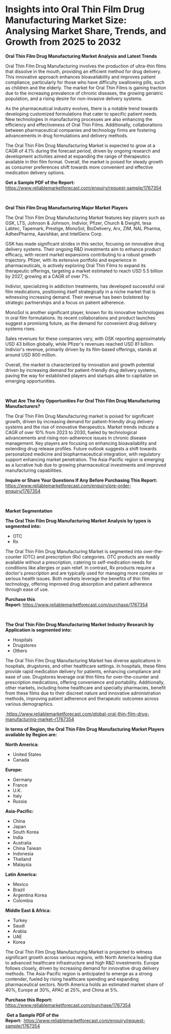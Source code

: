 <p><h1>Insights into Oral Thin Film Drug Manufacturing Market Size: Analysing Market Share, Trends, and Growth from 2025 to 2032</h1></p><p><strong>Oral Thin Film Drug Manufacturing Market Analysis and Latest Trends</strong></p>
<p><p>Oral Thin Film Drug Manufacturing involves the production of ultra-thin films that dissolve in the mouth, providing an efficient method for drug delivery. This innovative approach enhances bioavailability and improves patient compliance, particularly for those who have difficulty swallowing pills, such as children and the elderly. The market for Oral Thin Films is gaining traction due to the increasing prevalence of chronic diseases, the growing geriatric population, and a rising desire for non-invasive delivery systems.</p><p>As the pharmaceutical industry evolves, there is a notable trend towards developing customized formulations that cater to specific patient needs. New technologies in manufacturing processes are also enhancing the efficiency and effectiveness of Oral Thin Films. Additionally, collaborations between pharmaceutical companies and technology firms are fostering advancements in drug formulations and delivery methods.</p><p>The Oral Thin Film Drug Manufacturing Market is expected to grow at a CAGR of 4.1% during the forecast period, driven by ongoing research and development activities aimed at expanding the range of therapeutics available in thin film format. Overall, the market is poised for steady growth as consumer preferences shift towards more convenient and effective medication delivery options.</p></p>
<p><strong>Get a Sample PDF of the Report:&nbsp;</strong> <a href="https://www.reliablemarketforecast.com/enquiry/request-sample/1767354?utm_campaign=3031&utm_medium=2&utm_source=Github&utm_content=ia&utm_term=19042025&utm_id=oral-thin-film-drug-manufacturing">https://www.reliablemarketforecast.com/enquiry/request-sample/1767354</a></p>
<p>&nbsp;</p>
<p><strong>Oral Thin Film Drug Manufacturing Major Market Players</strong></p>
<p><p>The Oral Thin Film Drug Manufacturing Market features key players such as GSK, LTS, Johnson & Johnson, Indivior, Pfizer, Church & Dwight, tesa Labtec, Tapemark, Prestige, MonoSol, BioDelivery, Arx, ZIM, NAL Pharma, AdhexPharma, Aavishkar, and IntelGenx Corp. </p><p>GSK has made significant strides in this sector, focusing on innovative drug delivery systems. Their ongoing R&D investments aim to enhance product efficacy, with recent market expansions contributing to a robust growth trajectory. Pfizer, with its extensive portfolio and experience in pharmaceuticals, is actively exploring Oral Thin Films to expand its therapeutic offerings, targeting a market estimated to reach USD 5.5 billion by 2027, growing at a CAGR of over 7%.</p><p>Indivior, specializing in addiction treatments, has developed successful oral film medications, positioning itself strategically in a niche market that is witnessing increasing demand. Their revenue has been bolstered by strategic partnerships and a focus on patient adherence. </p><p>MonoSol is another significant player, known for its innovative technologies in oral film formulations. Its recent collaborations and product launches suggest a promising future, as the demand for convenient drug delivery systems rises.</p><p>Sales revenues for these companies vary, with GSK reporting approximately USD 43 billion globally, while Pfizer's revenues reached USD 81 billion. Indivior's revenue, primarily driven by its film-based offerings, stands at around USD 800 million.</p><p>Overall, the market is characterized by innovation and growth potential driven by increasing demand for patient-friendly drug delivery systems, paving the way for established players and startups alike to capitalize on emerging opportunities.</p></p>
<p>&nbsp;</p>
<p><strong>What Are The Key Opportunities For Oral Thin Film Drug Manufacturing Manufacturers?</strong></p>
<p><p>The Oral Thin Film Drug Manufacturing market is poised for significant growth, driven by increasing demand for patient-friendly drug delivery systems and the rise of innovative therapeutics. Market trends indicate a CAGR of over 10% from 2023 to 2030, fueled by technological advancements and rising non-adherence issues in chronic disease management. Key players are focusing on enhancing bioavailability and extending drug release profiles. Future outlook suggests a shift towards personalized medicine and biopharmaceutical integration, with regulatory support enhancing market penetration. The Asia-Pacific region is emerging as a lucrative hub due to growing pharmaceutical investments and improved manufacturing capabilities.</p></p>
<p><strong>Inquire or Share Your Questions If Any Before Purchasing This Report:</strong> <a href="https://www.reliablemarketforecast.com/enquiry/pre-order-enquiry/1767354?utm_campaign=3031&utm_medium=2&utm_source=Github&utm_content=ia&utm_term=19042025&utm_id=oral-thin-film-drug-manufacturing">https://www.reliablemarketforecast.com/enquiry/pre-order-enquiry/1767354</a></p>
<p>&nbsp;</p>
<p><strong>Market Segmentation</strong></p>
<p><strong>The Oral Thin Film Drug Manufacturing Market Analysis by types is segmented into:</strong></p>
<p><ul><li>OTC</li><li>Rx</li></ul></p>
<p><p>The Oral Thin Film Drug Manufacturing Market is segmented into over-the-counter (OTC) and prescription (Rx) categories. OTC products are readily available without a prescription, catering to self-medication needs for conditions like allergies or pain relief. In contrast, Rx products require a doctor's prescription and are typically used for managing more complex or serious health issues. Both markets leverage the benefits of thin film technology, offering improved drug absorption and patient adherence through ease of use.</p></p>
<p><strong>Purchase this Report:&nbsp;</strong><a href="https://www.reliablemarketforecast.com/purchase/1767354?utm_campaign=3031&utm_medium=2&utm_source=Github&utm_content=ia&utm_term=19042025&utm_id=oral-thin-film-drug-manufacturing">https://www.reliablemarketforecast.com/purchase/1767354</a></p>
<p>&nbsp;</p>
<p><strong>The Oral Thin Film Drug Manufacturing Market Industry Research by Application is segmented into:</strong></p>
<p><ul><li>Hospitals</li><li>Drugstores</li><li>Others</li></ul></p>
<p><p>The Oral Thin Film Drug Manufacturing Market has diverse applications in hospitals, drugstores, and other healthcare settings. In hospitals, these films provide rapid medication delivery for patients, enhancing compliance and ease of use. Drugstores leverage oral thin films for over-the-counter and prescription medications, offering convenience and portability. Additionally, other markets, including home healthcare and specialty pharmacies, benefit from these films due to their discreet nature and innovative administration methods, improving patient adherence and therapeutic outcomes across various demographics.</p></p>
<p><a href="https://www.reliablemarketforecast.com/global-oral-thin-film-drug-manufacturing-market-r1767354?utm_campaign=3031&utm_medium=2&utm_source=Github&utm_content=ia&utm_term=19042025&utm_id=oral-thin-film-drug-manufacturing">&nbsp;https://www.reliablemarketforecast.com/global-oral-thin-film-drug-manufacturing-market-r1767354</a></p>
<p><strong>In terms of Region, the Oral Thin Film Drug Manufacturing Market Players available by Region are:</strong></p>
<p>
    <p> <strong> North America: </strong>
        <ul>
            <li>United States</li>
            <li>Canada</li>
        </ul>
        </p> 
    <p> <strong> Europe: </strong>
        <ul>
            <li>Germany</li>
            <li>France</li>
            <li>U.K.</li>
            <li>Italy</li>
            <li>Russia</li>
        </ul>
        </p> 
    <p> <strong> Asia-Pacific: </strong>
        <ul>
            <li>China</li>
            <li>Japan</li>
            <li>South Korea</li>
            <li>India</li>
            <li>Australia</li>
            <li>China Taiwan</li>
            <li>Indonesia</li>
            <li>Thailand</li>
            <li>Malaysia</li>
        </ul>
        </p> 
    <p> <strong> Latin America: </strong>
        <ul>
            <li>Mexico</li>
            <li>Brazil</li>
            <li>Argentina Korea</li>
            <li>Colombia</li>
        </ul>
        </p> 
    <p> <strong> Middle East & Africa: </strong>
        <ul>
            <li>Turkey</li>
            <li>Saudi</li>
            <li>Arabia</li>
            <li>UAE</li>
            <li>Korea</li>
        </ul>
    </p>
    </p>
<p><p>The Oral Thin Film Drug Manufacturing Market is projected to witness significant growth across various regions, with North America leading due to advanced healthcare infrastructure and high R&D investments. Europe follows closely, driven by increasing demand for innovative drug delivery methods. The Asia-Pacific region is anticipated to emerge as a strong contender, fueled by rising healthcare spending and expanding pharmaceutical sectors. North America holds an estimated market share of 40%, Europe at 30%, APAC at 25%, and China at 5%.</p></p>
<p><strong>Purchase this Report: </strong><a href="https://www.reliablemarketforecast.com/purchase/1767354?utm_campaign=3031&utm_medium=2&utm_source=Github&utm_content=ia&utm_term=19042025&utm_id=oral-thin-film-drug-manufacturing">https://www.reliablemarketforecast.com/purchase/1767354</a></p>
<p>&nbsp;<strong>Get a Sample PDF of the Report:&nbsp;&nbsp;</strong><a href="https://www.reliablemarketforecast.com/enquiry/request-sample/1767354?utm_campaign=3031&utm_medium=2&utm_source=Github&utm_content=ia&utm_term=19042025&utm_id=oral-thin-film-drug-manufacturing">https://www.reliablemarketforecast.com/enquiry/request-sample/1767354</a></p>
<p><strong></strong></p>
<p><p></p><p></p><p></p></p>